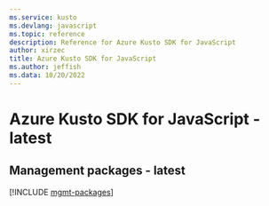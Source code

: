 ```yaml
---
ms.service: kusto
ms.devlang: javascript
ms.topic: reference
description: Reference for Azure Kusto SDK for JavaScript
author: xirzec
title: Azure Kusto SDK for JavaScript
ms.author: jeffish
ms.data: 10/20/2022
---
```

# Azure Kusto SDK for JavaScript - latest

## Management packages - latest
[!INCLUDE [mgmt-packages](kusto-mgmt-index.md)]